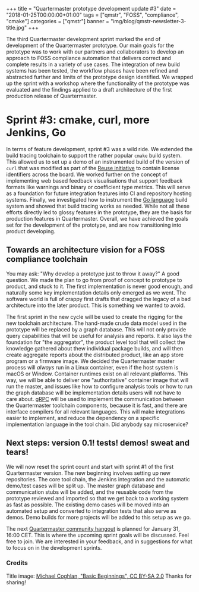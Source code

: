 +++
title = "Quartermaster prototype development update #3"
date = "2018-01-25T00:00:00+01:00"
tags = ["qmstr", "FOSS", "compliance", "cmake"]
categories = ["qmstr"]
banner = "img/blog/qmstr-newsletter-3-title.jpg"
+++

The third Quartermaster development sprint marked the end of
development of the Quartermaster prototype. Our main goals for the
prototype was to work with our partners and collaborators to develop
an approach to FOSS compliance automation that delivers correct and
complete results in a variety of use cases. The integration of new
build systems has been tested, the workflow phases have been refined
and abstracted further and limits of the prototype design
identified. We wrapped up the sprint with a workshop where the
functionality of the prototype was evaluated and the findings applied
to a draft architecture of the first production release of
Quartermaster.

# Sprint #3: cmake, curl, more Jenkins, Go

In terms of feature development, sprint #3 was a wild ride. We
extended the build tracing toolchain to support the rather popular
`cmake` build system. This allowed us to set up a demo of an
instrumented build of the version of `curl` that was modified as part
of the [Reuse initiative](https://reuse.software) to contain license
identifiers across the board. We worked further on the concept of
implementing web based feedback visualisations that support feedback
formats like warnings and binary or coefficient type metrics. This
will serve as a foundation for future integration features into CI and
repository hosting systems. Finally, we investigated how to instrument
the [Go language](https://golang.org) build system and showed that
build tracing works as needed. While not all these efforts directly
led to glossy features in the prototype, they are the basis for
production features in Quartermaster. Overall, we have achieved the
goals set for the development of the prototype, and are now
transitioning into product developing.

## Towards an architecture vision for a FOSS compliance toolchain

You may ask: "Why develop a prototype just to throw it away?" A good
question. We made the plan to go from proof of concept to prototype to
product, and stuck to it. The first implementation is never good
enough, and naturally some key implementation details only emerged as
we went. The software world is full of crappy first drafts that
dragged the legacy of a bad architecture into the later product. This
is something we wanted to avoid.

The first sprint in the new cycle will be used to create the rigging
for the new toolchain architecture. The hand-made crude data model
used in the prototype will be replaced by a graph database. This will
not only provide query capabilities that will be useful for analysis
and reports. It also lays the foundation for "the aggregator", the
product level tool that will collect the knowledge gathered about thew
individual package builds, and will then create aggregate reports
about the distributed product, like an app store program or a firmware
image. We decided the Quartermaster master process will _always_ run
in a Linux container, even if the host system is macOS or
Window. Container runtimes exist on all relevant platforms. This way,
we will be able to deliver one "authoritative" container image that
will run the master, and issues like how to configure analysis tools
or how to run the graph database will be implementation details users
will not have to care about. [gRPC](https://grpc.io) will be used to
implement the communication between the Quartermaster toolchain
components, because it is fast, and there are interface compilers for
all relevant languages. This will make integrations easier to
implement, and reduce the dependency on a specific implementation
language in the tool chain. Did anybody say microservice?

## Next steps: version 0.1! tests! demos! sweat and tears!

We will now reset the sprint count and start with sprint #1 of the
first Quartermaster version. The new beginning involves setting up new
repositories. The core tool chain, the Jenkins integration and the
automatic demo/test cases will be split up. The master graph database
and communication stubs will be added, and the reusable code from the
prototype reviewed and imported so that we get back to a working
system as fast as possible. The existing demo cases will be moved into
an automated setup and converted to integration tests that also serve
as demos. Demo builds for more projects will be added to this setup as
we go.

The next [Quartermaster community
hangout](https://meet.google.com/mdq-dkcv-pef) is planned for January 31,
16:00 CET. This is where the upcoming sprint goals will be
discussed. Feel free to join. We are interested in your feedback, and
in suggestions for what to focus on in the development sprints.

### Credits
Title image: [Michael Coghlan, "Basic Beginnings", CC BY-SA 2.0](https://www.flickr.com/photos/mikecogh/11593820664) Thanks for sharing!

